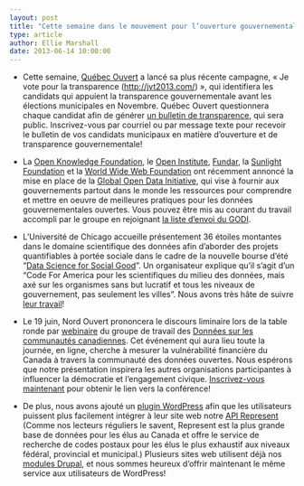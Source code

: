 ```yaml
---
layout: post
title: "Cette semaine dans le mouvement pour l’ouverture gouvernementale..."
type: article
author: Ellie Marshall
date: 2013-06-14 10:00:00
---
```

- Cette semaine, [Québec Ouvert](http://www.quebecouvert.org) a lancé sa plus récente campagne, « Je vote pour la transparence (http://jvt2013.com/) », qui identifiera les candidats qui appuient la transparence gouvernementale avant les élections municipales en Novembre. Québec Ouvert questionnera chaque candidat afin de générer [un bulletin de transparence](http://quebecouvert.org/article/post/quelques-exemples-de-questions-pour-jvt2013com), qui sera public. Inscrivez-vous par courriel ou par message texte pour recevoir le bulletin de vos candidats municipaux en matière d’ouverture et de transparence gouvernementale! 

- La [Open Knowledge Foundation](http://okfn.org/), le [Open Institute](http://www.open.org.kh/en), [Fundar](http://fundar.org.mx/index.html/), la [Sunlight Foundation](http://sunlightfoundation.com/) et la [World Wide Web Foundation](http://www.webfoundation.org/) ont récemment annoncé la mise en place de la [Global Open Data Initiative](http://globalopendatainitiative.org/), qui vise à fournir aux gouvernements partout dans le monde les ressources pour comprendre et mettre en oeuvre de meilleures pratiques pour les données gouvernementales ouvertes. Vous pouvez être mis au courant du travail accompli par le groupe en rejoignant [la liste d’envoi du GODI](https://groups.google.com/forum/?fromgroups#!forum/global-open-data-initiative).

- L’Université de Chicago accueille présentement 36 étoiles montantes dans le domaine scientifique des données afin d’aborder des projets quantifiables à portée sociale dans le cadre de la nouvelle bourse d’été “[Data Science for Social Good](http://dssg.io/)”. Un organisateur explique qu’il s’agit d’un “Code For America pour les scientifiques du milieu des données, mais axé sur les organismes sans but lucratif et tous les niveaux de gouvernement, pas seulement les villes”. Nous avons très hâte de suivre [leur travail](http://dssg.io/projects/)!

- Le 19 juin, Nord Ouvert prononcera le discours liminaire lors de la table ronde par [webinaire](http://www.cdc-dcc.info/roundTable.php) du groupe de travail des [Données sur les communautés canadiennes](http://www.cdc-dcc.info/). Cet événement qui aura lieu toute la journée, en ligne, cherche à mesurer la vulnérabilité financière du Canada à travers la communauté des données ouvertes. Nous espérons que notre présentation inspirera les autres organisations participantes à influencer la démocratie et l’engagement civique. [Inscrivez-vous maintenant](https://www1.gotomeeting.com/register/674148176) pour obtenir le lien vers la conférence!

- De plus, nous avons ajouté un [plugin WordPress](http://wordpress.org/plugins/represent-api/) afin que les utilisateurs puissent plus facilement intégrer à leur site web notre [API Represent](http://represent.opennorth.ca/) (Comme nos lecteurs réguliers le savent, Represent est la plus grande base de données pour les élus au Canada et offre le service de recherche de codes postaux pour les élus le plus exhaustif aux niveaux fédéral, provincial et municipal.) Plusieurs sites web utilisent déjà nos [modules Drupal](http://drupal.org/project/represent), et nous sommes heureux d’offrir maintenant le même service aux utilisateurs de WordPress!